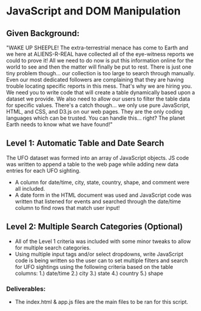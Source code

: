 # JavaScript and DOM Manipulation

## Given Background:
"WAKE UP SHEEPLE! The extra-terrestrial menace has come to Earth and we here at ALIENS-R-REAL have collected all of the eye-witness reports we could to prove it! All we need to do now is put this information online for the world to see and then the matter will finally be put to rest.
There is just one tiny problem though... our collection is too large to search through manually. Even our most dedicated followers are complaining that they are having trouble locating specific reports in this mess.
That's why we are hiring you. We need you to write code that will create a table dynamically based upon a dataset we provide. We also need to allow our users to filter the table data for specific values. There's a catch though... we only use pure JavaScript, HTML, and CSS, and D3.js on our web pages. They are the only coding languages which can be trusted.
You can handle this... right? The planet Earth needs to know what we have found!"


## Level 1: Automatic Table and Date Search

The UFO dataset was formed into an array of JavaScript objects. JS code was written to append a table to the web page while adding new data entries for each UFO sighting.
- A column for date/time, city, state, country, shape, and comment were all included.
- A date form in the HTML document was used and JavaScript code was written that listened for events and searched through the date/time column to find rows that match user input!

## Level 2: Multiple Search Categories (Optional)

- All of the Level 1 criteria was included with some minor tweaks to allow for multiple search categories.
- Using multiple input tags and/or select dropdowns, write JavaScript code is being written so the user can to set multiple filters and search for UFO sightings using the following criteria based on the table columns:
  1.) date/time
  2.) city
  3.) state
  4.) country
  5.) shape

### Deliverables: 
- The index.html & app.js files are the main files to be ran for this script.
